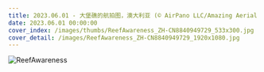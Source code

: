 ```yaml
---
title: 2023.06.01 - 大堡礁的航拍图，澳大利亚 (© AirPano LLC/Amazing Aerial Agency)
date: 2023.06.01 00:00:00
cover_index: /images/thumbs/ReefAwareness_ZH-CN8840949729_533x300.jpg
cover_detail: /images/ReefAwareness_ZH-CN8840949729_1920x1080.jpg
---
```


![ReefAwareness](/images/ReefAwareness_ZH-CN8840949729_1920x1080.jpg)
